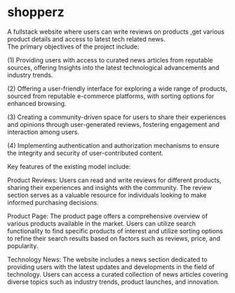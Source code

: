 # shopperz
A fullstack website where users can write reviews on products ,get various product details and access to latest tech related news. <br/>
The primary objectives of the project include: <br/>

(1) Providing users with access to curated news articles from reputable sources, offering Insights into the latest technological advancements and industry trends. <br/>  

(2) Offering a user-friendly interface for exploring a wide range of products, sourced from reputable e-commerce platforms, with sorting options for enhanced browsing. <br/>

(3) Creating a community-driven space for users to share their experiences and opinions through user-generated reviews, fostering engagement and interaction among users. <br/>

(4) Implementing authentication and authorization mechanisms to ensure the integrity and security of user-contributed content. <br/>

Key features of the existing model include: <br/>

Product Reviews: Users can read and write reviews for different products, sharing their experiences and insights with the community. The review section serves as a valuable resource for individuals looking to make informed purchasing decisions. <br/>

Product Page: The product page offers a comprehensive overview of various products available in the market. Users can utilize search functionality to find specific products of interest and utilize sorting options to refine their search results based on factors such as reviews, price, and popularity. <br/>

Technology News: The website includes a news section dedicated to providing users with the latest updates and developments in the field of technology. Users can access a curated collection of news articles covering diverse topics such as industry trends, product launches, and innovation. <br/>

